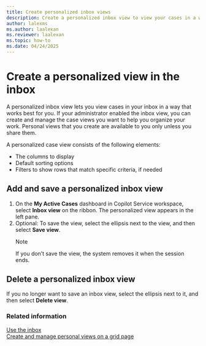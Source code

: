 ```yaml
---
title: Create personalized inbox views
description: Create a personalized inbox view to view your cases in a way that works best for you.
author: lalexms
ms.author: laalexan
ms.reviewer: laalexan
ms.topic: how-to
ms.date: 04/24/2025
---
```


# Create a personalized view in the inbox

A personalized inbox view lets you view cases in your inbox in a way that works best for you. If your administrator enabled the inbox view, you can create and manage the case views you want to help you organize your work.  Personal views that you create are available to you only unless you share them. 

A personalized case view consists of the following elements: 

- The columns to display 
- Default sorting options 
- Filters to show rows that match specific criteria, if needed

## Add and save a personalized inbox view

1. On the **My Active Cases** dashboard in Copilot Service workspace, select **Inbox view** on the ribbon. The personalized view appears in the left pane.
2. Optional: To save the view, select the ellipsis next to the view, and then select **Save view**.
   > [!Note]
   > If you don’t save the view, the system removes it when the session ends.

## Delete a personalized inbox view

If you no longer want to save an inbox view, select the ellipsis next to it, and then select **Delete view**.

### Related information

[Use the inbox](/use-inbox.md)  
[Create and manage personal views on a grid page](../power-apps/user/grid-filters-advanced)

